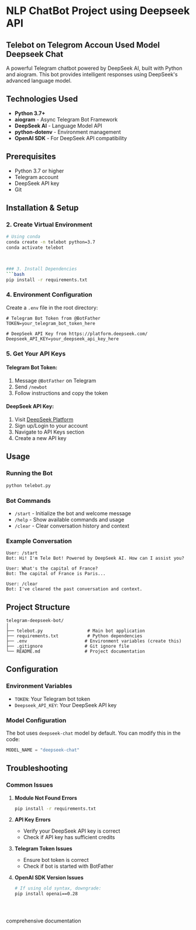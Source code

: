 # NLP ChatBot Project using Deepseek  API


 


## Telebot on Telegrom Accoun Used Model Deepseek Chat

 


 

A powerful Telegram chatbot powered by DeepSeek AI, built with Python and aiogram. This bot provides intelligent responses using DeepSeek's advanced language model.

 
## Technologies Used

- **Python 3.7+**
- **aiogram** - Async Telegram Bot Framework
- **DeepSeek AI** - Language Model API
- **python-dotenv** - Environment management
- **OpenAI SDK** - For DeepSeek API compatibility

##  Prerequisites

- Python 3.7 or higher
- Telegram account
- DeepSeek API key
- Git

## Installation & Setup

 

### 2. Create Virtual Environment
```bash
# Using conda
conda create -n telebot python=3.7
conda activate telebot

 

### 3. Install Dependencies
```bash
pip install -r requirements.txt
```

### 4. Environment Configuration

Create a `.env` file in the root directory:
```env
# Telegram Bot Token from @BotFather
TOKEN=your_telegram_bot_token_here

# DeepSeek API Key from https://platform.deepseek.com/
Deepseek_API_KEY=your_deepseek_api_key_here
```

### 5. Get Your API Keys

#### Telegram Bot Token:
1. Message `@BotFather` on Telegram
2. Send `/newbot`
3. Follow instructions and copy the token

#### DeepSeek API Key:
1. Visit [DeepSeek Platform](https://platform.deepseek.com/)
2. Sign up/Login to your account
3. Navigate to API Keys section
4. Create a new API key

## Usage

### Running the Bot
```bash
python telebot.py
```

### Bot Commands
- `/start` - Initialize the bot and welcome message
- `/help` - Show available commands and usage
- `/clear` - Clear conversation history and context

### Example Conversation
```
User: /start
Bot: Hi! I'm Tele Bot! Powered by DeepSeek AI. How can I assist you?

User: What's the capital of France?
Bot: The capital of France is Paris...

User: /clear
Bot: I've cleared the past conversation and context.
```

##  Project Structure

```
telegram-deepseek-bot/
│
├── telebot.py                 # Main bot application
├── requirements.txt           # Python dependencies
├── .env                      # Environment variables (create this)
├── .gitignore                # Git ignore file
└── README.md                 # Project documentation
```

##  Configuration

### Environment Variables
- `TOKEN`: Your Telegram bot token
- `Deepseek_API_KEY`: Your DeepSeek API key

### Model Configuration
The bot uses `deepseek-chat` model by default. You can modify this in the code:
```python
MODEL_NAME = "deepseek-chat"   
```

##  Troubleshooting

### Common Issues

1. **Module Not Found Errors**
   ```bash
   pip install -r requirements.txt
   ```

2. **API Key Errors**
   - Verify your DeepSeek API key is correct
   - Check if API key has sufficient credits

3. **Telegram Token Issues**
   - Ensure bot token is correct
   - Check if bot is started with BotFather

4. **OpenAI SDK Version Issues**
   ```bash
   # If using old syntax, downgrade:
   pip install openai==0.28
   
   
 

  comprehensive documentation  